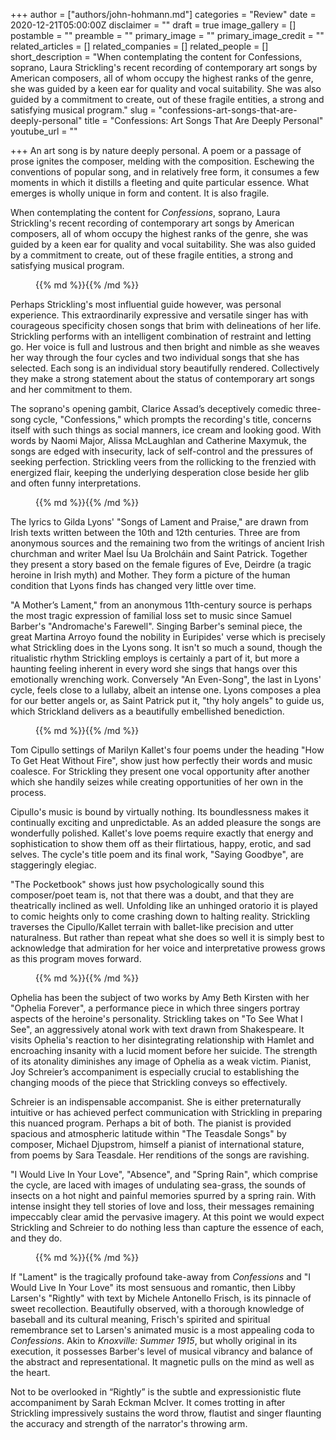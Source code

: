 +++
author = ["authors/john-hohmann.md"]
categories = "Review"
date = 2020-12-21T05:00:00Z
disclaimer = ""
draft = true
image_gallery = []
postamble = ""
preamble = ""
primary_image = ""
primary_image_credit = ""
related_articles = []
related_companies = []
related_people = []
short_description = "When contemplating the content for Confessions, soprano, Laura Strickling's recent recording of contemporary art songs by American composers, all of whom occupy the highest ranks of the genre, she was guided by a keen ear for quality and vocal suitability. She was also guided by a commitment to create, out of these fragile entities, a strong and satisfying musical program."
slug = "confessions-art-songs-that-are-deeply-personal"
title = "Confessions: Art Songs That Are Deeply Personal"
youtube_url = ""

+++
An art song is by nature deeply personal. A poem or a passage of prose ignites the composer, melding with the composition. Eschewing the conventions of popular song, and in relatively free form, it consumes a few moments in which it distills a fleeting and quite particular essence. What emerges is wholly unique in form and content. It is also fragile.

When contemplating the content for _Confessions_, soprano, Laura Strickling's recent recording of contemporary art songs by American composers, all of whom occupy the highest ranks of the genre, she was guided by a keen ear for quality and vocal suitability. She was also guided by a commitment to create, out of these fragile entities, a strong and satisfying musical program.

<figure data-type="image">{{% md %}}{{% /md %}}

<figcaption></figcaption>  
</figure>

Perhaps Strickling's most influential guide however, was personal experience. This extraordinarily expressive and versatile singer has with courageous specificity chosen songs that brim with delineations of her life. Strickling performs with an intelligent combination of restraint and letting go. Her voice is full and lustrous and then bright and nimble as she weaves her way through the four cycles and two individual songs that she has selected. Each song is an individual story beautifully rendered. Collectively they make a strong statement about the status of contemporary art songs and her commitment to them.

The soprano's opening gambit, Clarice Assad’s deceptively comedic three-song cycle, "Confessions," which prompts the recording's title, concerns itself with such things as social manners, ice cream and looking good. With words by Naomi Major, Alissa McLaughlan and Catherine Maxymuk, the songs are edged with insecurity, lack of self-control and the pressures of seeking perfection. Strickling veers from the rollicking to the frenzied with energized flair, keeping the underlying desperation close beside her glib and often funny interpretations.

<figure data-type="image">{{% md %}}{{% /md %}}

<figcaption></figcaption>  
</figure>

The lyrics to Gilda Lyons' "Songs of Lament and Praise," are drawn from Irish texts written between the 10th and 12th centuries. Three are from anonymous sources and the remaining two from the writings of ancient Irish churchman and writer Mael Ísu Ua Brolcháin and Saint Patrick. Together they present a story based on the female figures of Eve, Deirdre (a tragic heroine in Irish myth) and Mother. They form a picture of the human condition that Lyons finds has changed very little over time.

"A Mother’s Lament," from an anonymous 11th-century source is perhaps the most tragic expression of familial loss set to music since Samuel Barber's "Andromache's Farewell". Singing Barber's seminal piece, the great Martina Arroyo found the nobility in Euripides' verse which is precisely what Strickling does in the Lyons song. It isn't so much a sound, though the ritualistic rhythm Strickling employs is certainly a part of it, but more a haunting feeling inherent in every word she sings that hangs over this emotionally wrenching work. Conversely "An Even-Song", the last in Lyons' cycle, feels close to a lullaby, albeit an intense one. Lyons composes a plea for our better angels or, as Saint Patrick put it, "thy holy angels" to guide us, which Strickland delivers as a beautifully embellished benediction.

<figure data-type="image">{{% md %}}{{% /md %}}

<figcaption></figcaption>  
</figure>

Tom Cipullo settings of Marilyn Kallet's four poems under the heading "How To Get Heat Without Fire", show just how perfectly their words and music coalesce. For Strickling they present one vocal opportunity after another which she handily seizes while creating opportunities of her own in the process.

Cipullo's music is bound by virtually nothing. Its boundlessness makes it continually exciting and unpredictable. As an added pleasure the songs are wonderfully polished. Kallet's love poems require exactly that energy and sophistication to show them off as their flirtatious, happy, erotic, and sad selves. The cycle's title poem and its final work, "Saying Goodbye", are staggeringly elegiac.

"The Pocketbook" shows just how psychologically sound this composer/poet team is, not that there was a doubt, and that they are theatrically inclined as well. Unfolding like an unhinged oratorio it is played to comic heights only to come crashing down to halting reality. Strickling traverses the Cipullo/Kallet terrain with ballet-like precision and utter naturalness. But rather than repeat what she does so well it is simply best to acknowledge that admiration for her voice and interpretative prowess grows as this program moves forward.

<figure data-type="image">{{% md %}}{{% /md %}}

<figcaption></figcaption>  
</figure>

Ophelia has been the subject of two works by Amy Beth Kirsten with her "Ophelia Forever", a performance piece in which three singers portray aspects of the heroine's personality. Strickling takes on "To See What I See", an aggressively atonal work with text drawn from Shakespeare. It visits Ophelia's reaction to her disintegrating relationship with Hamlet and encroaching insanity with a lucid moment before her suicide. The strength of its atonality diminishes any image of Ophelia as a weak victim. Pianist, Joy Schreier’s accompaniment is especially crucial to establishing the changing moods of the piece that Strickling conveys so effectively.

Schreier is an indispensable accompanist. She is either preternaturally intuitive or has achieved perfect communication with Strickling in preparing this nuanced program. Perhaps a bit of both. The pianist is provided spacious and atmospheric latitude within "The Teasdale Songs" by composer, Michael Djupstrom, himself a pianist of international stature, from poems by Sara Teasdale. Her renditions of the songs are ravishing.

"I Would Live In Your Love", "Absence", and "Spring Rain", which comprise the cycle, are laced with images of undulating sea-grass, the sounds of insects on a hot night and painful memories spurred by a spring rain. With intense insight they tell stories of love and loss, their messages remaining impeccably clear amid the pervasive imagery. At this point we would expect Strickling and Schreier to do nothing less than capture the essence of each, and they do.

<figure data-type="image">{{% md %}}{{% /md %}}

<figcaption></figcaption>  
</figure>

If "Lament" is the tragically profound take-away from _Confessions_ and "I Would Live In Your Love" its most sensuous and romantic, then Libby Larsen's "Rightly" with text by Michele Antonello Frisch, is its pinnacle of sweet recollection. Beautifully observed, with a thorough knowledge of baseball and its cultural meaning, Frisch's spirited and spiritual remembrance set to Larsen's animated music is a most appealing coda to _Confessions_. Akin to _Knoxville: Summer 1915_, but wholly original in its execution, it possesses Barber's level of musical vibrancy and balance of the abstract and representational. It magnetic pulls on the mind as well as the heart.

Not to be overlooked in “Rightly” is the subtle and expressionistic flute accompaniment by Sarah Eckman McIver. It comes trotting in after Strickling impressively sustains the word throw, flautist and singer flaunting the accuracy and strength of the narrator's throwing arm.